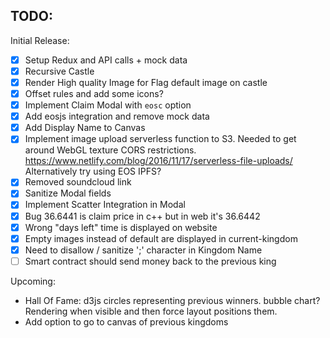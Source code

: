 ## TODO:


Initial Release:
* [x] Setup Redux and API calls + mock data
* [x] Recursive Castle
* [x] Render High quality Image for Flag default image on castle
* [x] Offset rules and add some icons?
* [x] Implement Claim Modal with `eosc` option
* [x] Add eosjs integration and remove mock data
* [x] Add Display Name to Canvas
* [x] Implement image upload serverless function to S3.
        Needed to get around WebGL texture CORS restrictions.
        https://www.netlify.com/blog/2016/11/17/serverless-file-uploads/
        Alternatively try using EOS IPFS?
* [x] Removed soundcloud link
* [x] Sanitize Modal fields
* [x] Implement Scatter Integration in Modal
* [x] Bug 36.6441 is claim price in c++ but in web it's 36.6442
* [x] Wrong "days left" time is displayed on website
* [x] Empty images instead of default are displayed in current-kingdom
* [x] Need to disallow / sanitize ';' character in Kingdom Name
* [ ] Smart contract should send money back to the previous king

Upcoming:
* Hall Of Fame: d3js circles representing previous winners. bubble chart? Rendering when visible and then force layout positions them.
* Add option to go to canvas of previous kingdoms

